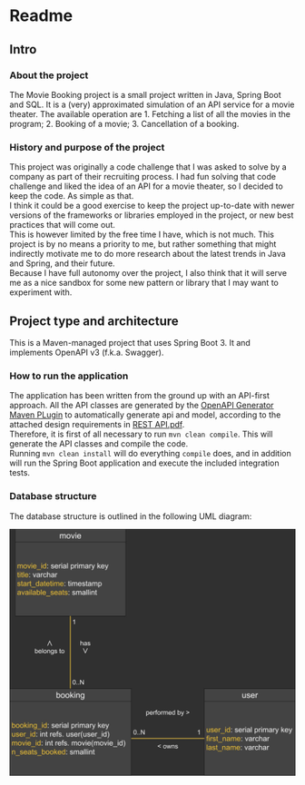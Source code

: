 # Readme

## Intro

### About the project

The Movie Booking project is a small project written in Java, Spring Boot and SQL. It is a (very) approximated simulation of an API service for a movie theater. The available operation are 1. Fetching a list of all the movies in the program; 2. Booking of a movie; 3. Cancellation of a booking. 

### History and purpose of the project

This project was originally a code challenge that I was asked to solve by a company as part of their recruiting process. I had fun solving that code challenge and liked the idea of an API for a movie theater, so I decided to keep the code. As simple as that.<br>
I think it could be a good exercise to keep the project up-to-date with newer versions of the frameworks or libraries employed in the project, or new best practices that will come out.<br>
This is however limited by the free time I have, which is not much. This project is by no means a priority to me, but rather something that might indirectly motivate me to do more research about the latest trends in Java and Spring, and their future.<br>
Because I have full autonomy over the project, I also think that it will serve me as a nice sandbox for some new pattern or library that I may want to experiment with.

## Project type and architecture

This is a Maven-managed project that uses Spring Boot 3. It  and implements OpenAPI v3 (f.k.a. Swagger).

### How to run the application

The application has been written from the ground up with an API-first approach. All the API classes are generated by the [OpenAPI Generator Maven PLugin](https://github.com/OpenAPITools/openapi-generator/tree/master/modules/openapi-generator-maven-plugin) to automatically generate api and model, according to the attached design requirements in [REST API.pdf](REST%20API.pdf).<br>
Therefore, it is first of all necessary to run `mvn clean compile`. This will generate the API classes and compile the code.<br>
Running `mvn clean install` will do everything `compile` does, and in addition will run the Spring Boot application and execute the included integration tests.

### Database structure

The database structure is outlined in the following UML diagram:

![UML-db-diagram](UML-db-diagram.jpg)